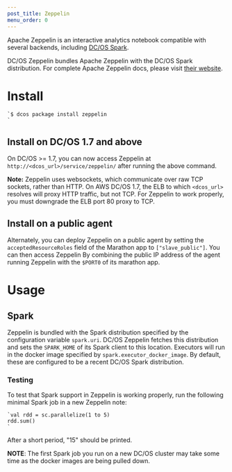```yaml
---
post_title: Zeppelin
menu_order: 0
---
```

Apache Zeppelin is an interactive analytics notebook compatible with several backends, including [DC/OS Spark][1].

DC/OS Zeppelin bundles Apache Zeppelin with the DC/OS Spark distribution. For complete Apache Zeppelin docs, please visit [their website][2].

# Install

    `$ dcos package install zeppelin
    `

## Install on DC/OS 1.7 and above

On DC/OS >= 1.7, you can now access Zeppelin at `http://<dcos_url>/service/zeppelin/` after running the above command.

**Note:** Zeppelin uses websockets, which communicate over raw TCP sockets, rather than HTTP. On AWS DC/OS 1.7, the ELB to which `<dcos_url>` resolves will proxy HTTP traffic, but not TCP. For Zeppelin to work properly, you must downgrade the ELB port 80 proxy to TCP.

## Install on a public agent

Alternately, you can deploy Zeppelin on a public agent by setting the `acceptedResourceRoles` field of the Marathon app to `["slave_public"]`. You can then access Zeppelin By combining the public IP address of the agent running Zeppelin with the `$PORT0` of its marathon app.

# Usage

## Spark

Zeppelin is bundled with the Spark distribution specified by the configuration variable `spark.uri`. DC/OS Zeppelin fetches this distribution and sets the `SPARK_HOME` of its Spark client to this location. Executors will run in the docker image specified by `spark.executor_docker_image`. By default, these are configured to be a recent DC/OS Spark distribution.

### Testing

To test that Spark support in Zeppelin is working properly, run the following minimal Spark job in a new Zeppelin note:

    `val rdd = sc.parallelize(1 to 5)
    rdd.sum()
    `

After a short period, "15" should be printed.

**NOTE**: The first Spark job you run on a new DC/OS cluster may take some time as the docker images are being pulled down.

 [1]: https://docs.mesosphere.com/spark-1-7/
 [2]: https://zeppelin.incubator.apache.org/